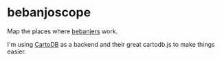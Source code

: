 # bebanjoscope

Map the places where [bebanjers](http://bebanjo.com/team) work.

I'm using [CartoDB](http://cartodb.com) as a backend and their great cartodb.js to make things easier.

